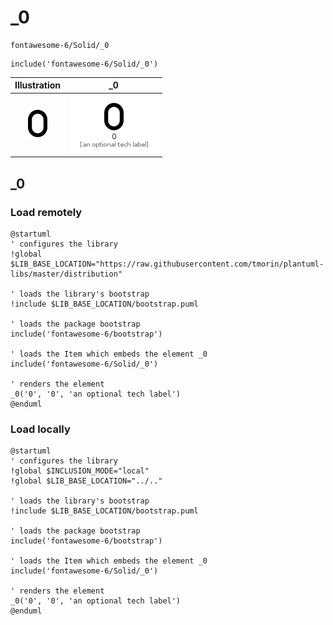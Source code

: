 # _0


```text
fontawesome-6/Solid/_0
```

```text
include('fontawesome-6/Solid/_0')
```



| Illustration | _0 |
| :---: | :---: |
| ![illustration for Illustration](../../fontawesome-6/Solid/_0.png) | ![illustration for _0](../../fontawesome-6/Solid/_0.Local.png) |




## _0

### Load remotely
```plantuml
@startuml
' configures the library
!global $LIB_BASE_LOCATION="https://raw.githubusercontent.com/tmorin/plantuml-libs/master/distribution"

' loads the library's bootstrap
!include $LIB_BASE_LOCATION/bootstrap.puml

' loads the package bootstrap
include('fontawesome-6/bootstrap')

' loads the Item which embeds the element _0
include('fontawesome-6/Solid/_0')

' renders the element
_0('0', '0', 'an optional tech label')
@enduml
```

### Load locally
```plantuml
@startuml
' configures the library
!global $INCLUSION_MODE="local"
!global $LIB_BASE_LOCATION="../.."

' loads the library's bootstrap
!include $LIB_BASE_LOCATION/bootstrap.puml

' loads the package bootstrap
include('fontawesome-6/bootstrap')

' loads the Item which embeds the element _0
include('fontawesome-6/Solid/_0')

' renders the element
_0('0', '0', 'an optional tech label')
@enduml
```

